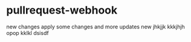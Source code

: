 # pullrequest-webhook
new changes apply
some changes and more updates
new jhkjjk
kkkjhjh
opop
kklkl
dsisdf
